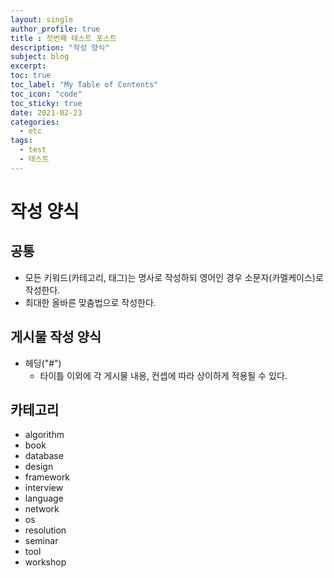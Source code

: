```yaml
---
layout: single
author_profile: true
title : 첫번째 테스트 포스트
description: "작성 양식"
subject: blog
excerpt:
toc: true
toc_label: "My Table of Contents"
toc_icon: "code"
toc_sticky: true
date: 2021-02-23
categories:
  - etc
tags:
  - test
  - 테스트
---
```


# 작성 양식

## 공통
* 모든 키워드(카테고리, 태그)는 명사로 작성하되 영어인 경우 소문자(카멜케이스)로 작성한다.
* 최대한 올바른 맞춤법으로 작성한다.

## 게시물 작성 양식
* 헤딩("#")
  * 타이틀 이외에 각 게시물 내용, 컨셉에 따라 상이하게 적용될 수 있다.

## 카테고리
* algorithm
* book
* database
* design
* framework
* interview
* language
* network
* os
* resolution
* seminar
* tool
* workshop
